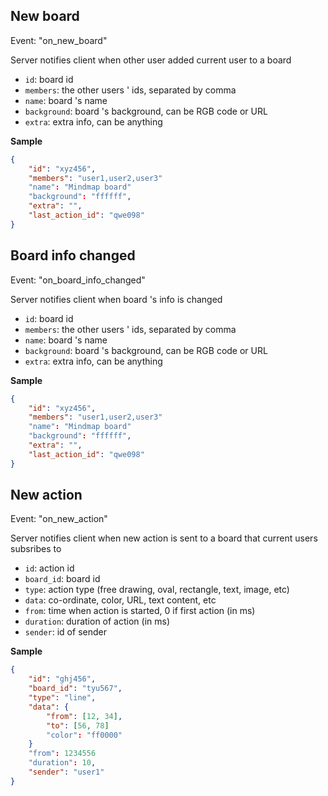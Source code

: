 New board
---

Event: "on_new_board"

Server notifies client when other user added current user to a board

- `id`: board id
- `members`: the other users ' ids, separated by comma
- `name`: board 's name
- `background`: board 's background, can be RGB code or URL
- `extra`: extra info, can be anything

**Sample**
```json
{
    "id": "xyz456",
    "members": "user1,user2,user3"
    "name": "Mindmap board"
    "background": "ffffff",
    "extra": "",
    "last_action_id": "qwe098"
}
```

Board info changed
---

Event: "on_board_info_changed"

Server notifies client when board 's info is changed

- `id`: board id
- `members`: the other users ' ids, separated by comma
- `name`: board 's name
- `background`: board 's background, can be RGB code or URL
- `extra`: extra info, can be anything

**Sample**
```json
{
    "id": "xyz456",
    "members": "user1,user2,user3"
    "name": "Mindmap board"
    "background": "ffffff",
    "extra": "",
    "last_action_id": "qwe098"
}
```

New action
---

Event: "on_new_action"

Server notifies client when new action is sent to a board that current users subsribes to

- `id`: action id
- `board_id`: board id
- `type`: action type (free drawing, oval, rectangle, text, image, etc)
- `data`: co-ordinate, color, URL, text content, etc
- `from`: time when action is started, 0 if first action (in ms)
- `duration`: duration of action (in ms)
- `sender`: id of sender

**Sample**
```json
{
    "id": "ghj456",
    "board_id": "tyu567",
    "type": "line",
    "data": {
        "from": [12, 34],
        "to": [56, 78]
        "color": "ff0000"
    }
    "from": 1234556
    "duration": 10,
    "sender": "user1"
}
```
